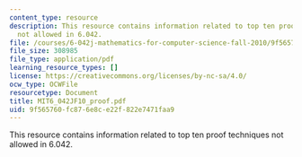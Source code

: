 ```yaml
---
content_type: resource
description: This resource contains information related to top ten proof techniques
  not allowed in 6.042.
file: /courses/6-042j-mathematics-for-computer-science-fall-2010/9f565760fc876e8ce22f822e7471faa9_MIT6_042JF10_proof.pdf
file_size: 308985
file_type: application/pdf
learning_resource_types: []
license: https://creativecommons.org/licenses/by-nc-sa/4.0/
ocw_type: OCWFile
resourcetype: Document
title: MIT6_042JF10_proof.pdf
uid: 9f565760-fc87-6e8c-e22f-822e7471faa9
---
```

This resource contains information related to top ten proof techniques not allowed in 6.042.